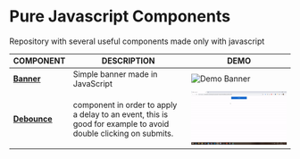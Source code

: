 # Pure Javascript Components
Repository with several useful components made only with javascript



|COMPONENT                          |DESCRIPTION                         |DEMO                         |
|-------------------------------|-----------------------------|-----------------------------|
|[**Banner**](https://github.com/rogeriomattos/pure-javascript-components/tree/master/banner)|Simple banner made in JavaScript|![Demo Banner](/banner/demo.gif)|
|[**Debounce**](https://github.com/rogeriomattos/pure-javascript-components/tree/master/debounce)|component in order to apply a delay to an event, this is good for example to avoid double clicking on submits.|![Demo Debounce](/debounce/demo.gif)|

